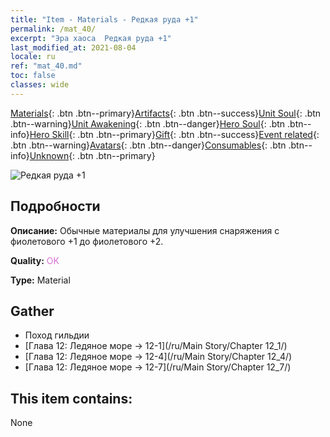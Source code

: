 ```yaml
---
title: "Item - Materials - Редкая руда +1"
permalink: /mat_40/
excerpt: "Эра хаоса  Редкая руда +1"
last_modified_at: 2021-08-04
locale: ru
ref: "mat_40.md"
toc: false
classes: wide
---
```

 [Materials](/ItemsRU/){: .btn .btn--primary}[Artifacts](/ItemsRU/Artifacts/){: .btn .btn--success}[Unit Soul](/ItemsRU/UnitSoul/){: .btn .btn--warning}[Unit Awakening](/ItemsRU/UnitAwakening/){: .btn .btn--danger}[Hero Soul](/ItemsRU/HeroSoul/){: .btn .btn--info}[Hero Skill](/ItemsRU/HeroSkill/){: .btn .btn--primary}[Gift](/ItemsRU/Gift/){: .btn .btn--success}[Event related](/ItemsRU/Events/){: .btn .btn--warning}[Avatars](/ItemsRU/Avatars/){: .btn .btn--danger}[Consumables](/ItemsRU/Consumables/){: .btn .btn--info}[Unknown](/ItemsRU/Unknown/){: .btn .btn--primary}

 ![Редкая руда +1](/images/t/i_cailiao_kuangshi2.png)

## Подробности
 **Описание:** Обычные материалы для улучшения снаряжения c фиолетового +1 до фиолетового +2.

 **Quality:** <span style="color: #DA70D6">OK</span>

 **Type:** Material

## Gather

*    Поход гильдии 
*    [Глава 12: Ледяное море -> 12-1](/ru/Main Story/Chapter 12_1/) 
*    [Глава 12: Ледяное море -> 12-4](/ru/Main Story/Chapter 12_4/) 
*    [Глава 12: Ледяное море -> 12-7](/ru/Main Story/Chapter 12_7/) 

## This item contains:

  None

